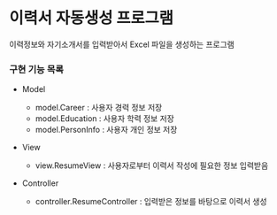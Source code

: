 이력서 자동생성 프로그램
======
이력정보와 자기소개서를 입력받아서 Excel 파일을 생성하는 프로그램


### 구현 기능 목록

- Model
    - model.Career : 사용자 경력 정보 저장
    - model.Education : 사용자 학력 정보 저장
    - model.PersonInfo : 사용자 개인 정보 저장

- View
    - view.ResumeView : 사용자로부터 이력서 작성에 필요한 정보 입력받음

- Controller
    - controller.ResumeController : 입력받은 정보를 바탕으로 이력서 생성
  




 